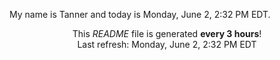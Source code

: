My name is Tanner and today is Monday, June 2, 2:32 PM EDT.

<p align="center">This <i>README</i> file is generated <b>every 3 hours</b>!</br>Last refresh: Monday, June 2, 2:32 PM EDT<br /></p>
